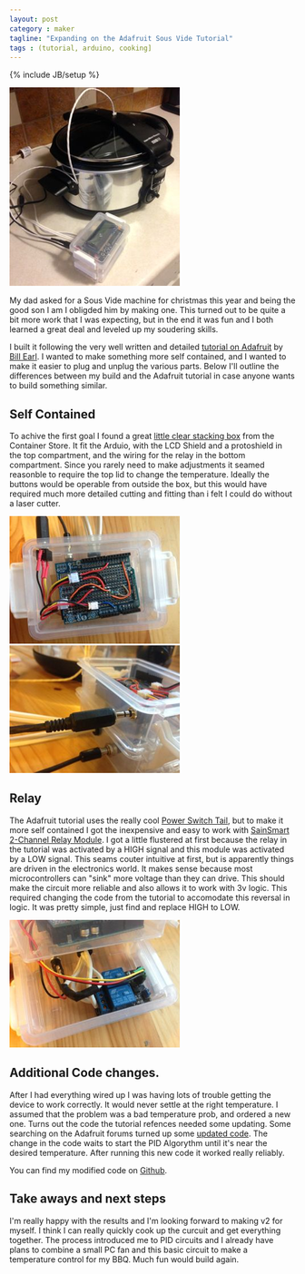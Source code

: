 ```yaml
---
layout: post
category : maker
tagline: "Expanding on the Adafruit Sous Vide Tutorial"
tags : (tutorial, arduino, cooking]
---
```

{% include JB/setup %}

[![Arduino Powered Sous Vide Machine](/images/sous-vide/thumb/full-setup.jpg)](/images/sous-vide/full-setup.jpg)

My dad asked for a Sous Vide machine for christmas this year and being the good son I am I obligded him by making one. This turned out to be quite a bit more work that I was expecting, but in the end it was fun and I both learned a great deal and leveled up my soudering skills.

I built it following the very well written and detailed [tutorial on Adafruit](http://learn.adafruit.com/sous-vide-powered-by-arduino-the-sous-viduino) by [Bill Earl](http://learn.adafruit.com/users/11). I wanted to make something more self contained, and I wanted to make it easier to plug and unplug the various parts. Below I'll outline the differences between my build and the Adafruit tutorial in case anyone wants to build something similar.

## Self Contained

To achive the first goal I found a great [little clear stacking box](http://www.containerstore.com/shop?productId=10035341) from the Container Store. It fit the Arduio, with the LCD Shield and a protoshield in the top compartment, and the wiring for the relay in the bottom compartment. Since you rarely need to make adjustments it seamed reasonble to require the top lid to change the temperature. Ideally the buttons would be operable from outside the box, but this would have required much more detailed cutting and fitting than i felt I could do without a laser cutter.

[![wiring](/images/sous-vide/thumb/wiring.jpg)](/images/sous-vide/wiring.jpg)
[![connections on back](/images/sous-vide/thumb/connections-on-back.jpg)](/images/sous-vide/connections-on-back.jpg)


## Relay

The Adafruit tutorial uses the really cool [Power Switch Tail](http://www.adafruit.com/products/268), but to make it more self contained I got the inexpensive and easy to work with [SainSmart 2-Channel Relay Module](http://www.amazon.com/SainSmart-2-CH-2-Channel-Relay-Module/dp/B0057OC6D8). I got a little flustered at first because the relay in the tutorial was activated by a HIGH signal and this module was activated by a LOW signal. This seams couter intuitive at first, but is apparently things are driven in the electronics world. It makes sense because most microcontrollers can "sink" more voltage than they can drive. This should make the circuit more reliable and also allows it to work with 3v logic. This required changing the code from the tutorial to accomodate this reversal in logic. It was pretty simple, just find and replace HIGH to LOW.

[![connections on back](/images/sous-vide/thumb/relay-compartment.jpg)](/images/sous-vide/relay-compartment.jpg)

## Additional Code changes.

After I had everything wired up I was having lots of trouble getting the device to work correctly. It would never settle at the right temperature. I assumed that the problem was a bad temperature prob, and ordered a new one. Turns out the code the tutorial refences needed some updating. Some searching on the Adafruit forums turned up some [updated code](http://forums.adafruit.com/viewtopic.php?f=22&t=47039&p=236468&hilit=sous+vide+sous+vide+sous+vide+tuning#p236468). The change in the code waits to start the PID Algorythm until it's near the desired temperature. After running this new code it worked really reliably.

You can find my modified code on [Github](https://github.com/mirzu/Mareks_Sous_Viduino).

## Take aways and next steps

I'm really happy with the results and I'm looking forward to making v2 for myself. I think I can really quickly cook up the curcuit and get everything together. The process introduced me to PID circuits and I already have plans to combine a small PC fan and this basic circuit to make a temperature control for my BBQ. Much fun would build again.

